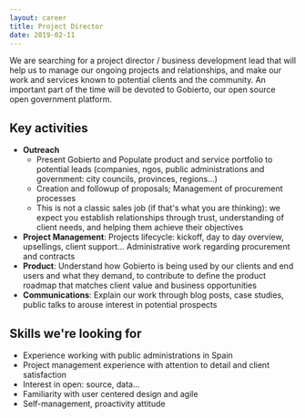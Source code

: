 ```yaml
---
layout: career
title: Project Director
date: 2019-02-11
---
```


We are searching for a project director / business development lead that will help us to manage our ongoing projects and relationships, and make our work and services known to potential clients and the community. An important part of the time will be devoted to Gobierto, our open source open government platform.

## Key activities

- **Outreach**
  - Present Gobierto and Populate product and service portfolio to potential leads (companies, ngos, public administrations and government: city councils, provinces, regions...)
  - Creation and followup of proposals; Management of procurement processes
  - This is not a classic sales job (if that's what you are thinking): we expect you establish relationships through trust, understanding of client needs, and helping them achieve their objectives
- **Project Management**: Projects lifecycle: kickoff, day to day overview, upsellings, client support... Administrative work regarding procurement and contracts
- **Product**: Understand how Gobierto is being used by our clients and end users and what they demand, to contribute to define the product roadmap that matches client value and business opportunities
- **Communications**: Explain our work through blog posts, case studies, public talks to arouse interest in potential prospects


## Skills we're looking for

- Experience working with public administrations in Spain
- Project management experience with attention to detail and client satisfaction
- Interest in open: source, data...
- Familiarity with user centered design and agile
- Self-management, proactivity attitude
